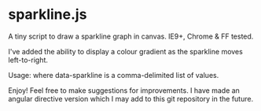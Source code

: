 sparkline.js
============

A tiny script to draw a sparkline graph in canvas. IE9+, Chrome & FF tested.

I've added the ability to display a colour gradient as the sparkline moves left-to-right.

Usage: <canvas class="sparkline" data-sparkline="1,2,4,7,8,8,5,3,2,1"></canvas> where data-sparkline is a comma-delimited list of values.

Enjoy! Feel free to make suggestions for improvements. I have made an angular directive version which I may add to this git repository in the future.
